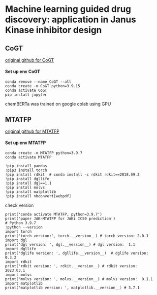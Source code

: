 # Machine learning guided drug discovery: application in Janus Kinase inhibitor design 

## CoGT 
[original github for CoGT](https://github.com/yingzibu/JAK_ML)
#### Set up env CoGT

```
conda remove --name CoGT --all
conda create -n CoGT python=3.9.15
conda activate CoGT
pip install jupyter 
```
chemBERTa was trained on google colab using GPU 

## MTATFP 
[original github for MTATFP](https://github.com/Yimeng-Wang/JAK-MTATFP)

#### Set up env MTATFP

```
conda create -n MTATFP python=3.9.7
conda activate MTATFP

!pip install pandas
!pip3 install torch  
!pip install rdkit  # conda install -c rdkit rdkit==2018.09.3
!pip install dgllife
!pip install dgl==1.1
!pip install molvs
!pip install matplotlib
!pip install nbconvert[webpdf]
```

check version 
```
print('conda activate MTATFP, python=3.9.7')
print('paper JAK-MTATFP for JAKi IC50 prediction')
# Python 3.9.7
!python --version 
import torch
print('torch version:', torch.__version__) # torch version: 2.0.1
import dgl
print('dgl version: ', dgl.__version__) # dgl version:  1.1
import dgllife
print('dglife version: ', dgllife.__version__)  # dglife version:  0.3.2
import rdkit 
print('rdkit version: ', rdkit.__version__) # rdkit version:  2023.03.1
import molvs
print('molvs version: ', molvs.__version__) # molvs version:  0.1.1
import matplotlib
print('matplotlib version: ', matplotlib.__version__) # 3.7.1
```



   

